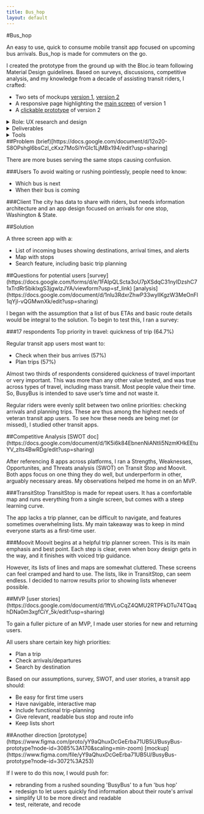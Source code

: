 ```yaml
---
title: Bus_hop
layout: default
---
```


<article class="projContainer" markdown="1">
<section markdown="1">
#Bus_hop

An easy to use, quick to consume mobile transit app focused on upcoming bus arrivals. Bus_hop is made for commuters on the go.

I created the prototype from the ground up with the Bloc.io team following Material Design guidelines. Based on surveys, discussions, competitive analysis, and my knowledge from a decade of assisting transit riders, I crafted:
- Two sets of mockups [version 1](https://www.figma.com/file/yY9aQhuxDcGeErba71UB5U/BusyBus-prototype?node-id=3147%3A29724), [version 2](https://www.figma.com/file/yY9aQhuxDcGeErba71UB5U/BusyBus-prototype?node-id=3072%3A253)
- A responsive page highlighting the [main screen](https://ctavispost.github.io/busHop/) of version 1
- A [clickable prototype](https://www.figma.com/proto/yY9aQhuxDcGeErba71UB5U/BusyBus-prototype?node-id=3085%3A170&scaling=min-zoom) of version 2
</section>

<section class="smallestBreak" markdown="1">
<details aria-expanded="true/false" tabindex="0" role="button" class="smallerBreak">
<summary>Role: UX research and design</summary>
<div>
Working with the Bloc.io design team, I researched user needs and competition to create a simple and direct solution that helped people find out when their bus was coming. I went on to create a clickable prototype in a different style with suggested branding.
</div>
</details>

<details aria-expanded="true/false" tabindex="0" role="button" class="smallerBreak">
<summary>Deliverables</summary>
<div>
competitive analysis, survey, user stories, sketches, wireframes, paper prototype, usability tests, mockups, responsive screen demo, clickable prototype, slide deck
</div>
</details>

<details aria-expanded="true/false" tabindex="0" role="button" class="smallerBreak">
<summary>Tools</summary>
<div> <!-- to include brand logos? -->
Google Docs suite, Figma, pencil and paper, paper prototype, HTML5, CSS, Atom, GitHub
</div>
</details>
</section>

<section markdown="1">
##Problem
(brief)[https://docs.google.com/document/d/12o20-S8OPshgl6bsCzl_cKxz7MoSiYrGIc1LjMBx194/edit?usp=sharing]

There are more buses serving the same stops causing confusion.

###Users
To avoid waiting or rushing pointlessly, people need to know:
- Which bus is next
- When their bus is coming

###Client
The city has data to share with riders, but needs information architecture and an app design focused on arrivals for one stop, Washington & State.
</section>

<section markdown="1">
##Solution

A three screen app with a:
- List of incoming buses showing destinations, arrival times, and alerts
- Map with stops
- Search feature, including basic trip planning
</section>

<section markdown="1">
##Questions for potential users
[survey](https://docs.google.com/forms/d/e/1FAIpQLScta3oU7pXSdqC31nyIDzshC71xTrdRr5biklxgS3jgwlzJYA/viewform?usp=sf_link)
[analysis](https://docs.google.com/document/d/1nlu3RdxrZhwP33wylIKgzW3MeOnFl1qYjl-vQGMwnXk/edit?usp=sharing)

I began with the assumption that a list of bus ETAs and basic route details would be integral to the solution. To begin to test this, I ran a survey:

<!-- insert some charts and graphs with CSS, time permitting -->
###17 respondents
Top priority in travel: quickness of trip (64.7%)

Regular transit app users most want to:
- Check when their bus arrives (57%)
- Plan trips (57%)

Almost two thirds of respondents considered quickness of travel important or very important. This was more than any other value tested, and was true across types of travel, including mass transit. Most people value their time. So, BusyBus is intended to save user’s time and not waste it.

Regular riders were evenly split between two online priorities: checking arrivals and planning trips. These are thus among the highest needs of veteran transit app users. To see how these needs are being met (or missed), I studied other transit apps.
</section>

<section markdown="1">
##Competitive Analysis
[SWOT doc](https://docs.google.com/document/d/1K5i6k84EbnenNiANtIi5NzmKHkEEtuYV_zIts4BwRDg/edit?usp=sharing)

After referencing 8 apps across platforms, I ran a Strengths, Weaknesses, Opportunites, and Threats analysis (SWOT) on Transit Stop and Moovit. Both apps focus on one thing they do well, but underperform in other, arguably necessary areas. My observations helped me home in on an MVP.

###TransitStop
TransitStop is made for repeat users. It has a comfortable map and runs everything from a single screen, but comes with a steep learning curve.

The app lacks a trip planner, can be difficult to navigate, and features sometimes overwhelming lists. My main takeaway was to keep in mind everyone starts as a first-time user.

###Moovit
Moovit begins at a helpful trip planner screen. This is its main emphasis and best point. Each step is clear, even when boxy design gets in the way, and it finishes with voiced trip guidance.

However, its lists of lines and maps are somewhat cluttered. These screens can feel cramped and hard to use. The lists, like in TransitStop, can seem endless. I decided to narrow results prior to showing lists whenever possible.
</section>

<section markdown="1">
##MVP
[user stories](https://docs.google.com/document/d/1ftVLoCqZ4QMU2RTPFkDTu74TQaqhDNa0m3xgfCiY_5k/edit?usp=sharing)

To gain a fuller picture of an MVP, I made user stories for new and returning users.

All users share certain key high priorities:
- Plan a trip
- Check arrivals/departures
- Search by destination

Based on our assumptions, survey, SWOT, and user stories, a transit app should:
- Be easy for first time users
- Have navigable, interactive map
- Include functional trip-planning
- Give relevant, readable bus stop and route info
- Keep lists short
</section>

<section markdown="1">
##Another direction
[prototype](https://www.figma.com/proto/yY9aQhuxDcGeErba71UB5U/BusyBus-prototype?node-id=3085%3A170&scaling=min-zoom)
[mockup](https://www.figma.com/file/yY9aQhuxDcGeErba71UB5U/BusyBus-prototype?node-id=3072%3A253)

If I were to do this now, I would push for:

- rebranding from a rushed sounding 'BusyBus' to a fun 'bus hop'
- redesign to let users quickly find information about their route's arrival
- simplify UI to be more direct and readable
- test, reiterate, and recode
</section>
</article>
